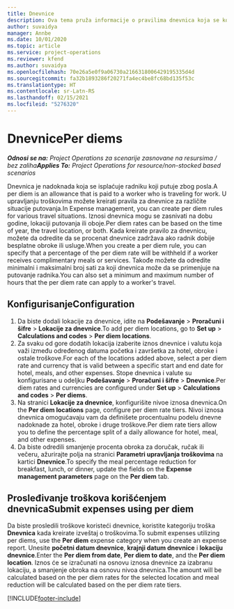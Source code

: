 ```yaml
---
title: Dnevnice
description: Ova tema pruža informacije o pravilima dnevnica koja se koriste u upravljanju troškovima.
author: suvaidya
manager: Annbe
ms.date: 10/01/2020
ms.topic: article
ms.service: project-operations
ms.reviewer: kfend
ms.author: suvaidya
ms.openlocfilehash: 70e26a5e0f9a06730a2166318006429195335d4d
ms.sourcegitcommit: fa32b1893286f20271fa4ec4be8fc68bd135f53c
ms.translationtype: HT
ms.contentlocale: sr-Latn-RS
ms.lasthandoff: 02/15/2021
ms.locfileid: "5276320"
---
```

# <a name="per-diems"></a><span data-ttu-id="a6640-103">Dnevnice</span><span class="sxs-lookup"><span data-stu-id="a6640-103">Per diems</span></span>

<span data-ttu-id="a6640-104">_**Odnosi se na:** Project Operations za scenarije zasnovane na resursima / bez zaliha_</span><span class="sxs-lookup"><span data-stu-id="a6640-104">_**Applies To:** Project Operations for resource/non-stocked based scenarios_</span></span>


<span data-ttu-id="a6640-105">Dnevnica je nadoknada koja se isplaćuje radniku koji putuje zbog posla.</span><span class="sxs-lookup"><span data-stu-id="a6640-105">A per diem is an allowance that is paid to a worker who is traveling for work.</span></span> <span data-ttu-id="a6640-106">U upravljanju troškovima možete kreirati pravila za dnevnice za različite situacije putovanja.</span><span class="sxs-lookup"><span data-stu-id="a6640-106">In Expense management, you can create per diem rules for  various travel situations.</span></span> <span data-ttu-id="a6640-107">Iznosi dnevnica mogu se zasnivati na dobu godine, lokaciji putovanja ili oboje.</span><span class="sxs-lookup"><span data-stu-id="a6640-107">Per diem rates can be based on the time of year, the travel location, or both.</span></span> <span data-ttu-id="a6640-108">Kada kreirate pravilo za dnevnicu, možete da odredite da se procenat dnevnice zadržava ako radnik dobije besplatne obroke ili usluge.</span><span class="sxs-lookup"><span data-stu-id="a6640-108">When you create a per diem  rule, you can specify that a percentage of the per diem rate will be withheld if a worker receives complimentary meals or services.</span></span> <span data-ttu-id="a6640-109">Takođe možete da odredite minimalni i maksimalni broj sati za koji dnevnica može da se primenjuje na putovanje radnika.</span><span class="sxs-lookup"><span data-stu-id="a6640-109">You can also set a minimum and maximum number of hours that the per diem rate can apply to a worker's travel.</span></span>

## <a name="configuration"></a><span data-ttu-id="a6640-110">Konfigurisanje</span><span class="sxs-lookup"><span data-stu-id="a6640-110">Configuration</span></span> 

1. <span data-ttu-id="a6640-111">Da biste dodali lokacije za dnevnice, idite na **Podešavanje** > **Proračuni i šifre** > **Lokacije za dnevnice**.</span><span class="sxs-lookup"><span data-stu-id="a6640-111">To add per diem locations, go to **Set up** > **Calculations and codes** > **Per diem locations**.</span></span>
2. <span data-ttu-id="a6640-112">Za svaku od gore dodatih lokacija izaberite iznos dnevnice i valutu koja važi između određenog datuma početka i završetka za hotel, obroke i ostale troškove.</span><span class="sxs-lookup"><span data-stu-id="a6640-112">For each of the locations added above, select a per diem rate and currency that is valid between a specific start and end date for hotel, meals, and other expenses.</span></span> <span data-ttu-id="a6640-113">Stope dnevnica i valute su konfigurisane u odeljku **Podešavanje** > **Proračuni i šifre** > **Dnevnice**.</span><span class="sxs-lookup"><span data-stu-id="a6640-113">Per diem rates and currencies are configured under **Set up** > **Calculations and codes** > **Per diems**.</span></span>
3. <span data-ttu-id="a6640-114">Na stranici **Lokacije za dnevnice**, konfigurišite nivoe iznosa dnevnica.</span><span class="sxs-lookup"><span data-stu-id="a6640-114">On the **Per diem locations** page, configure per diem rate tiers.</span></span> <span data-ttu-id="a6640-115">Nivoi iznosa dnevnica omogućavaju vam da definišete procentualnu podelu dnevne nadoknade za hotel, obroke i druge troškove.</span><span class="sxs-lookup"><span data-stu-id="a6640-115">Per diem rate tiers allow you to define the percentage split of a daily allowance for hotel, meal, and other expenses.</span></span> 
4. <span data-ttu-id="a6640-116">Da biste odredili smanjenje procenta obroka za doručak, ručak ili večeru, ažurirajte polja na stranici **Parametri upravljanja troškovima** na kartici **Dnevnice**.</span><span class="sxs-lookup"><span data-stu-id="a6640-116">To specify the meal percentage reduction for breakfast, lunch, or dinner, update the fields on the **Expense management parameters** page on the **Per diem** tab.</span></span> 
    
## <a name="submit-expenses-using-per-diem"></a><span data-ttu-id="a6640-117">Prosleđivanje troškova korišćenjem dnevnica</span><span class="sxs-lookup"><span data-stu-id="a6640-117">Submit expenses using per diem</span></span>
<span data-ttu-id="a6640-118">Da biste prosledili troškove koristeći dnevnice, koristite kategoriju troška **Dnevnica** kada kreirate izveštaj o troškovima.</span><span class="sxs-lookup"><span data-stu-id="a6640-118">To submit expenses utilizing per diems, use the **Per diem** expense category when you create an expense report.</span></span> <span data-ttu-id="a6640-119">Unesite **početni datum dnevnice**, **krajnji datum dnevnice** i **lokaciju dnevnice**.</span><span class="sxs-lookup"><span data-stu-id="a6640-119">Enter the **Per diem from date**, **Per diem to date**,  and the **Per diem location**.</span></span> <span data-ttu-id="a6640-120">Iznos će se izračunati na osnovu iznosa dnevnice za izabranu lokaciju, a smanjenje obroka na osnovu nivoa dnevnica.</span><span class="sxs-lookup"><span data-stu-id="a6640-120">The amount will be calculated based on the per diem rates for the selected location and meal reduction will be calculated based on the per diem rate tiers.</span></span>


[!INCLUDE[footer-include](../includes/footer-banner.md)]